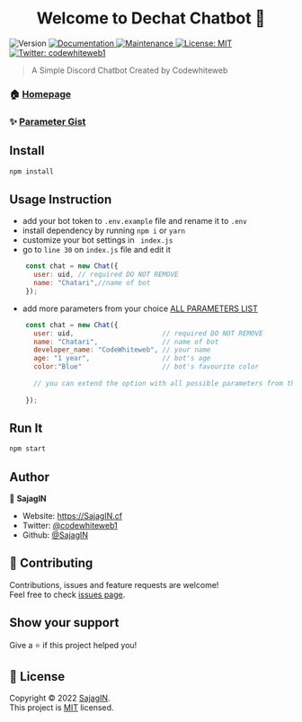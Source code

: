 <h1 align="center">Welcome to Dechat Chatbot 👋</h1>
<p>
  <img alt="Version" src="https://img.shields.io/badge/version-1.0.0-blue.svg?cacheSeconds=2592000" />
  <a href="https://github.com/SajagIN/Dechat-discord-chatbot#readme" target="_blank">
    <img alt="Documentation" src="https://img.shields.io/badge/documentation-yes-brightgreen.svg" />
  </a>
  <a href="https://github.com/SajagIN/Dechat-discord-chatbot/graphs/commit-activity" target="_blank">
    <img alt="Maintenance" src="https://img.shields.io/badge/Maintained%3F-yes-green.svg" />
  </a>
  <a href="https://github.com/SajagIN/Dechat-discord-chatbot/blob/master/LICENSE" target="_blank">
    <img alt="License: MIT" src="https://img.shields.io/github/license/SajagIN/dechat-discord-chatbot" />
  </a>
  <a href="https://twitter.com/codewhiteweb1" target="_blank">
    <img alt="Twitter: codewhiteweb1" src="https://img.shields.io/twitter/follow/codewhiteweb1.svg?style=social" />
  </a>
</p>

> A Simple Discord Chatbot Created by Codewhiteweb

### 🏠 [Homepage](https://github.com/SajagIN/Dechat-discord-chatbot#readme)

### ✨ [Parameter Gist](https://gist.github.com/SajagIN/af80da4c1942f6a5df7118a3f64ea363)

## Install

```sh
npm install
```

## Usage Instruction
- add your bot token to `.env.example` file and rename it to `.env`
- install dependency by running `npm i` or `yarn`
- customize your bot settings in ` index.js`
- go to `line 30` on `index.js` file and edit it
```js
    const chat = new Chat({
      user: uid, // required DO NOT REMOVE
      name: "Chatari",//name of bot
    });
```
- add more parameters from your choice [ALL PARAMETERS LIST](https://gist.github.com/SajagIN/af80da4c1942f6a5df7118a3f64ea363)
```js
    const chat = new Chat({
      user: uid,                      // required DO NOT REMOVE
      name: "Chatari",                // name of bot
      developer_name: "CodeWhiteweb", // your name
      age: "1 year",                  // bot's age
      color:"Blue"                    // bot's favourite color
      
      // you can extend the option with all possible parameters from the link given above
    
    });
```
## Run It

```sh
npm start
```

## Author

👤 **SajagIN**

* Website: https://SajagIN.cf
* Twitter: [@codewhiteweb1](https://twitter.com/codewhiteweb1)
* Github: [@SajagIN](https://github.com/SajagIN)

## 🤝 Contributing

Contributions, issues and feature requests are welcome!<br />Feel free to check [issues page](https://github.com/SajagIN/Dechat-discord-chatbot/issues).

## Show your support

Give a ⭐️ if this project helped you!

## 📝 License

Copyright © 2022 [SajagIN](https://github.com/SajagIN).<br />
This project is [MIT](https://github.com/SajagIN/Dechat-discord-chatbot/blob/master/LICENSE) licensed.
